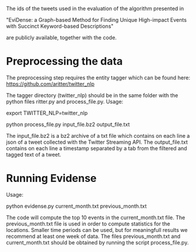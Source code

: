 The ids of the tweets used in the evaluation of the algorithm presented in 

"EviDense: a Graph-based Method for Finding Unique High-impact Events with
Succinct Keyword-based Descriptions"


are publicly available, together with the code.


# Preprocessing the data
The preprocessing step requires the entity tagger which can be found here:
https://github.com/aritter/twitter_nlp

The tagger directory (twitter_nlp) should be in the same folder with the python files ritter.py and process_file.py. 
Usage:

export TWITTER_NLP=twitter_nlp

python process_file.py input_file.bz2 output_file.txt

The input_file.bz2 is a bz2 archive of a txt file which contains on each line a json of a tweet collected with 
the Twitter Streaming API. 
The output_file.txt contains on each line a timestamp separated by a tab from the filtered and tagged text of a tweet.

# Running Evidense

Usage:

python evidense.py current_month.txt previous_month.txt

The code will compute the top 10 events in the current_month.txt file. 
The previous_month.txt file is used in order to compute statistics for the locations. 
Smaller time periods can be used, but for meaningfull results we recommend at least one week of data. 
The files previous_month.txt and current_month.txt should be obtained by running the script process_file.py.  
